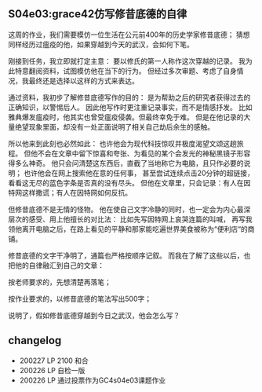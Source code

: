 ## S04e03:grace42仿写修昔底德的自律


这周的作业，我们需要模仿一位生活在公元前400年的历史学家修昔底德；
猜想同样经历过瘟疫的他，如果穿越到今天的武汉，会如何下笔。

刚接到任务，我立即就打定主意：
要以修氏的第一人称作这次穿越的记录。
我为此特意翻阅资料，试图模仿他在当下的行为。
但经过多次审题、考虑了自身情况，我最终还是选择以这样的方式来表达。

通过资料，我初步了解修昔底德写作的目的：
是为帮助之后的研究者获得过去的正确知识，以警惕后人。
因此他写作时更注重记录事实，而不是情感抒发。
比如雅典爆发瘟疫时，他其实也曾受瘟疫侵袭。但最终幸免于难。
但是在他记录的大量绝望现象里面，却没有一处正面说明了相关自己劫后余生的感触。

所以他来到此刻也必然如此：
也许他会为现代科技惊叹并极度渴望文颂这趟旅程。
但他不会在文章中留下惊喜和夸张、为看见的某个会发光的神秘黑镜子形容得多么神奇。
他只会问清楚这东西后，直截了当地称它为电脑，且只作必要的说明；
也许他会在网上搜索他在意的任何事，
甚至尝试连续点击20分钟的超链接，看看这无尽的蓝色字条是否真的没有尽头。
但他在文章里，只会记录：有人在因特网这样撒谎；有人在因特网如何反抗。

但修昔底德不是无情的怪物。
他在使自己文字冷静的同时，也一定会为内心最深层次的感受、用上他擅长的对比法：
比如先写因特网上哀哭连篇的叫喊，
再写我领他离开电脑之后，在路上看见的平静和那家能吃遍世界美食被称为“便利店“的商铺。

修昔底德的文字干净明了，通篇也严格按顺序记叙。
而我在了解了这些以后，也把他的自律融汇到自己的文章：

按老师要求的，先想清楚再落笔；

按作业要求的，以修昔底德的笔法写出500字；

说明了，假如修昔底德穿越到今日之武汉，他会怎么写？


## changelog

- 200227 LP 2100 和合
- 200226 LP 自检一版
- 200226 LP 通过投票作为GC4s04e03课题作业
